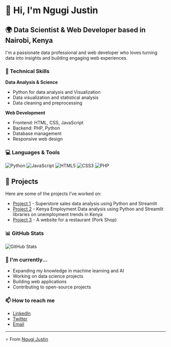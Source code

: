 # 👋 Hi, I'm Ngugi Justin

## 🌍 Data Scientist & Web Developer based in Nairobi, Kenya

I'm a passionate data professional and web developer who loves turning data into insights and building engaging web experiences.

### 🔧 Technical Skills

**Data Analysis & Science**
- Python for data analysis and Visualization
- Data visualization and statistical analysis
- Data cleaning and preprocessing

**Web Development**
- Frontend: HTML, CSS, JavaScript
- Backend: PHP, Python
- Database management
- Responsive web design

### 💻 Languages & Tools

![Python](https://img.shields.io/badge/-Python-3776AB?style=flat&logo=python&logoColor=white)
![JavaScript](https://img.shields.io/badge/-JavaScript-F7DF1E?style=flat&logo=javascript&logoColor=black)
![HTML5](https://img.shields.io/badge/-HTML5-E34F26?style=flat&logo=html5&logoColor=white)
![CSS3](https://img.shields.io/badge/-CSS3-1572B6?style=flat&logo=css3&logoColor=white)
![PHP](https://img.shields.io/badge/-PHP-777BB4?style=flat&logo=php&logoColor=white)

## 🚀 Projects
Here are some of the projects I've worked on:
- [Project 1](https://shopping-dashboard-analysis-i6jvpehax2h6mjrkowujtl.streamlit.app/)    - Superstore sales data analysis using Python and Streamlit 
- [Project 2](https://employment-trends-analysis-dashboard-knpdpxybknqhnwduu8bnpq.streamlit.app/) - Kenya Employment Data analysis using Python and Streamlit libraries on unemployment trends in Kenya
- [Project 3](https://github.com/FazeJ99/Pork-Shop-Website-) - A website for a restaurant (Pork Shop)


### 📊 GitHub Stats

![GitHub Stats](https://github-readme-stats.vercel.app/api?username=FazeJ99&show_icons=true&theme=radical)

### 🌱 I'm currently...
- Expanding my knowledge in machine learning and AI
- Working on data science projects
- Building web applications
- Contributing to open-source projects

### 📫 How to reach me
- [LinkedIn](www.linkedin.com/in/justin-ngugi-078a41314)
- [Twitter](https://x.com/Faze__J)
- [Email](ngugiijustin@gmail.com)

---
⭐️ From [Ngugi Justin](https://github.com/FazeJ99)

